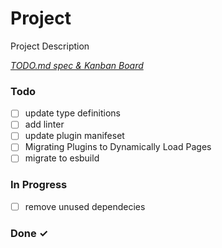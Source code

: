 # Project

Project Description

<em>[TODO.md spec & Kanban Board](https://bit.ly/3fCwKfM)</em>

### Todo

- [ ] update type definitions  
- [ ] add linter  
- [ ] update plugin manifeset  
- [ ] Migrating Plugins to Dynamically Load Pages  
- [ ] migrate to esbuild  

### In Progress

- [ ] remove unused dependecies  

### Done ✓


